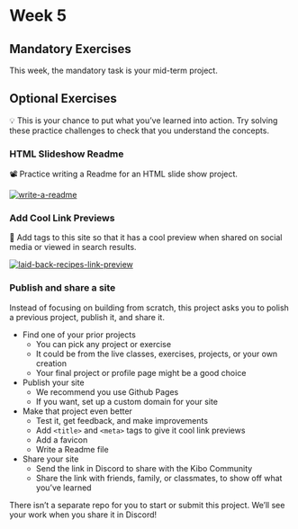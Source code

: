 # Week 5

## Mandatory Exercises

This week, the mandatory task is your mid-term project. 


## Optional Exercises

<aside>

💡 This is your chance to put what you’ve learned into action. Try solving these practice challenges to check that you understand the concepts.

</aside>

### HTML Slideshow Readme

<aside>

📽️ Practice writing a Readme for an HTML slide show project.

[![write-a-readme](https://img.shields.io/static/v1?label=Open%20Project&message=write%20a%20readme&color=blue)](https://github.com/kiboschool/wdf-write-a-readme)

</aside>


### Add Cool Link Previews

<aside>


👀 Add tags to this site so that it has a cool preview when shared on social media or viewed in search results.

[![laid-back-recipes-link-preview](https://img.shields.io/static/v1?label=Open%20Project&message=laid%20back%20recipes%20link%20preview&color=blue)](https://github.com/kiboschool/wdf-laid-back-recipes-link-preview)

</aside>

### Publish and share a site

Instead of focusing on building from scratch, this project asks you to polish a previous project, publish it, and share it.

<aside>

- Find one of your prior projects
    - You can pick any project or exercise
    - It could be from the live classes, exercises, projects, or your own creation
    - Your final project or profile page might be a good choice
- Publish your site
    - We recommend you use Github Pages
    - If you want, set up a custom domain for your site
- Make that project even better
    - Test it, get feedback, and make improvements
    - Add `<title>` and `<meta>` tags to give it cool link previews
    - Add a favicon
    - Write a Readme file
- Share your site
    - Send the link in Discord to share with the Kibo Community
    - Share the link with friends, family, or classmates, to show off what you’ve learned

</aside>

There isn’t a separate repo for you to start or submit this project. We’ll see your work when you share it in Discord!